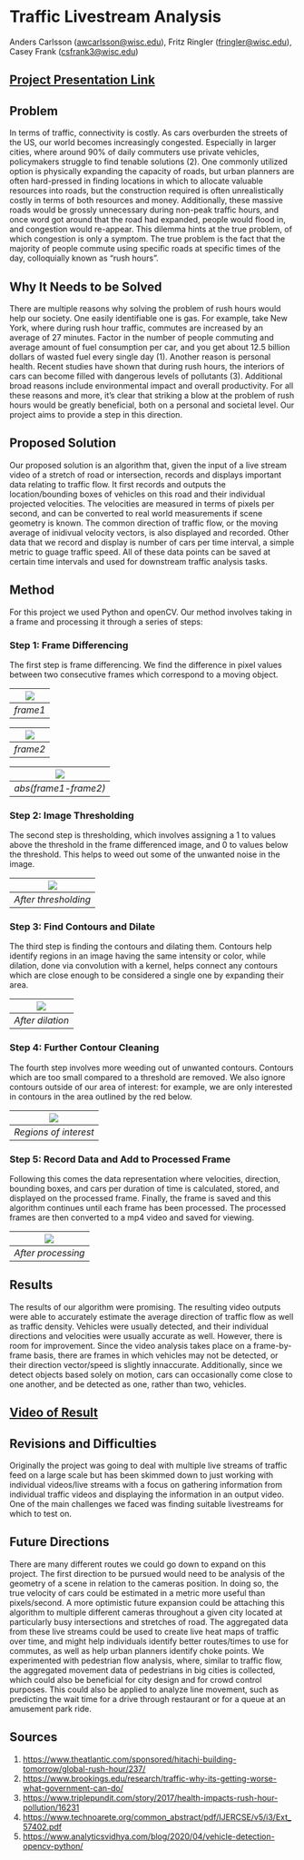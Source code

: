 # Traffic Livestream Analysis
Anders Carlsson (awcarlsson@wisc.edu), Fritz Ringler (fringler@wisc.edu), 
Casey Frank (csfrank3@wisc.edu)


## [Project Presentation Link](https://www.youtube.com/watch?v=UsxhjWs2Cbw)


## Problem
  In terms of traffic, connectivity is costly. As cars overburden the streets of the US, our world becomes increasingly congested. Especially in larger cities, where around 90% of daily commuters use private vehicles, policymakers struggle to find tenable solutions (2). One commonly utilized option is physically expanding the capacity of roads, but urban planners are often hard-pressed in finding locations in which to allocate valuable resources into roads, but the construction required is often unrealistically costly in terms of both resources and money. Additionally, these massive roads would be grossly unnecessary during non-peak traffic hours, and once word got around that the road had expanded, people would flood in, and congestion would re-appear. This dilemma hints at the true problem, of which congestion is only a symptom. The true problem is the fact that the majority of people commute using specific roads at specific times of the day, colloquially known as “rush hours”.


## Why It Needs to be Solved
  There are multiple reasons why solving the problem of rush hours would help our society. One easily identifiable one is gas. For example, take New York, where during rush hour traffic, commutes are increased by an average of 27 minutes. Factor in the number of people commuting and average amount of fuel consumption per car, and you get about 12.5 billion dollars of wasted fuel every single day (1). Another reason is personal health. Recent studies have shown that during rush hours, the interiors of cars can become filled with dangerous levels of pollutants (3). Additional broad reasons include environmental impact and overall productivity. For all these reasons and more, it’s clear that striking a blow at the problem of rush hours would be greatly beneficial, both on a personal and societal level. Our project aims to provide a step in this direction.


## Proposed Solution
  Our proposed solution is an algorithm that, given the input of a live stream video of a stretch of road or intersection, records and displays important data relating to traffic flow. It first records and outputs the location/bounding boxes of vehicles on this road and their individual projected velocities. The velocities are measured in terms of pixels per second, and can be converted to real world measurements if scene geometry is known. The common direction of traffic flow, or the moving average of inidivual velocity vectors, is also displayed and recorded. Other data that we record and display is number of cars per time interval, a simple metric to guage traffic speed. All of these data points can be saved at certain time intervals and used for downstream traffic analysis tasks.


## Method
  For this project we used Python and openCV. Our method involves taking in a frame and processing it through a series of steps:
  
### Step 1: Frame Differencing
  The first step is frame differencing. We find the difference in pixel values between two consecutive frames which correspond to a moving object.

  | ![](./pictures/car1.png) |
  |:--:| 
  | *frame1* |

  | ![](./pictures/car2.png) |
  |:--:| 
  | *frame2* |

  | ![](./pictures/diff.png) |
  |:--:| 
  | *abs(frame1-frame2)* |

### Step 2: Image Thresholding
  The second step is thresholding, which involves assigning a 1 to values above the threshold in the frame differenced image, and 0 to values below the threshold. This helps to weed out some of the unwanted noise in the image.
  
  | ![](./pictures/thresh.png) |
  |:--:| 
  | *After thresholding* |

### Step 3: Find Contours and Dilate
  The third step is finding the contours and dilating them. Contours help identify regions in an image having the same intensity or color, while dilation, done via convolution with a kernel, helps connect any contours which are close enough to be considered a single one by expanding their area.

  | ![](./pictures/dilated.png) |
  |:--:| 
  | *After dilation* |

### Step 4: Further Contour Cleaning
  The fourth step involves more weeding out of unwanted contours. Contours which are too small compared to a threshold are removed. We also ignore contours outside of our area of interest: for example, we are only interested in contours in the area outlined by the red below.

  | ![](./pictures/roi.png) |
  |:--:| 
  | *Regions of interest* |
  
### Step 5: Record Data and Add to Processed Frame
  Following this comes the data representation where velocities, direction, bounding boxes, and cars per duration of time is calculated, stored, and displayed on the processed frame. Finally, the frame is saved and this algorithm continues until each frame has been processed. The processed frames are then converted to a mp4 video and saved for viewing.

  | ![](./pictures/proc.png) |
  |:--:| 
  | *After processing* |

## Results
  The results of our algorithm were promising. The resulting video outputs were able to accurately estimate the average direction of traffic flow as well as traffic density. Vehicles were usually detected, and their individual directions and velocities were usually accurate as well. However, there is room for improvement. Since the video analysis takes place on a frame-by-frame basis, there are frames in which vehicles may not be detected, or their direction vector/speed is slightly innaccurate. Additionally, since we detect objects based solely on motion, cars can occasionally come close to one another, and be detected as one, rather than two, vehicles.

## [Video of Result](https://youtu.be/MoZNlUHX5wA)

## Revisions and Difficulties
  Originally the project was going to deal with multiple live streams of traffic feed on a large scale but has been skimmed down to just working with individual videos/live streams with a focus on gathering information from individual traffic videos and displaying the information in an output video. One of the main challenges we faced was finding suitable livestreams for which to test on.

## Future Directions
  There are many different routes we could go down to expand on this project. The first direction to be pursued would need to be analysis of the geometry of a scene in relation to the cameras position. In doing so, the true velocity of cars could be estimated in a metric more useful than pixels/second. A more optimistic future expansion could be attaching this algorithm to multiple different cameras throughout a given city located at particularly busy intersections and stretches of road. The aggregated data from these live streams could be used to create live heat maps of traffic over time, and might help individuals identify better routes/times to use for commutes, as well as help urban planners identify choke points. We experimented with pedestrian flow analysis, where, similar to traffic flow, the aggregated movement data of pedestrians in big cities is collected, which could also be beneficial for city design and for crowd control purposes. This could also be applied to analyze line movement, such as predicting the wait time for a drive through restaurant or for a queue at an amusement park ride.

## Sources
1. https://www.theatlantic.com/sponsored/hitachi-building-tomorrow/global-rush-hour/237/
2. https://www.brookings.edu/research/traffic-why-its-getting-worse-what-government-can-do/
3. https://www.triplepundit.com/story/2017/health-impacts-rush-hour-pollution/16231
4. https://www.technoarete.org/common_abstract/pdf/IJERCSE/v5/i3/Ext_57402.pdf
5. https://www.analyticsvidhya.com/blog/2020/04/vehicle-detection-opencv-python/
